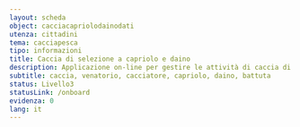 ```yaml
---
layout: scheda
object: cacciacapriolodainodati
utenza: cittadini
tema: cacciapesca
tipo: informazioni
title: Caccia di selezione a capriolo e daino
description: Applicazione on-line per gestire le attività di caccia di selezione e di abbattimento del capriolo e del daino in Umbria
subtitle: caccia, venatorio, cacciatore, capriolo, daino, battuta
status: Livello3
statusLink: /onboard
evidenza: 0
lang: it
---
```

